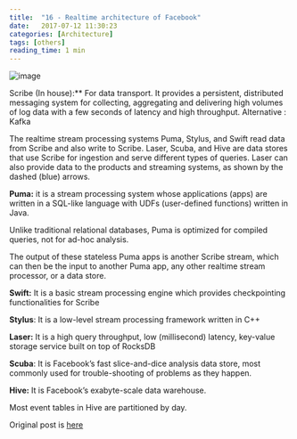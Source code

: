 ```yaml
---
title:  "16 - Realtime architecture of Facebook"
date:   2017-07-12 11:30:23
categories: [Architecture]
tags: [others]
reading_time: 1 min
---
```

![image](http://78.media.tumblr.com/6c137a2cd0011fc190019e869dfd712d/tumblr_inline_oa7oikev7o1uq2h70_540.png)

Scribe (In house):** For data transport. It provides a persistent, distributed messaging system for collecting, aggregating and delivering high volumes of log data with a few seconds of latency and high throughput. Alternative : Kafka

The realtime stream processing systems Puma, Stylus, and Swift read data from Scribe and also write to Scribe. Laser, Scuba, and Hive are data stores that use Scribe for ingestion and serve different types of queries. Laser can also provide data to the products and streaming systems, as shown by the dashed (blue) arrows. 

**Puma:** it is a stream processing system whose applications (apps) are written in a SQL-like language with UDFs (user-defined functions) written in Java.

Unlike traditional relational databases, Puma is optimized for compiled queries, not for ad-hoc analysis.

The output of these stateless Puma apps is another Scribe stream, which can then be the input to another Puma app, any other realtime stream processor, or a data store.

**Swift:** It is a basic stream processing engine which provides checkpointing functionalities for Scribe

**Stylus**: It is a low-level stream processing framework written in C++

**Laser:** It is a high query throughput, low (millisecond) latency, key-value storage service built on top of RocksDB

**Scuba**: It is Facebook’s fast slice-and-dice analysis data store, most commonly used for trouble-shooting of problems as they happen.

**Hive:** It is Facebook’s exabyte-scale data warehouse.

Most event tables in Hive are partitioned by day.

Original post is [here](http://t.umblr.com/redirect?z=http%3A%2F%2Fmuratbuffalo.blogspot.in%2F2016%2F07%2Frealtime-data-processing-at-facebook.html&t=MDAzYmExNTk2MTU3ODM3MmRiNDA4OTYzZDA1NGVmMDMxMGJhZWMxYSxQMFRJSkpTbQ%3D%3D&b=t%3AWHEoVRTNb2bin3CIZh4A_w&p=http%3A%2F%2Fmini.iamjrp.com%2Fpost%2F147297010511%2Freal-time-processing-architecture-facebook&m=0)
